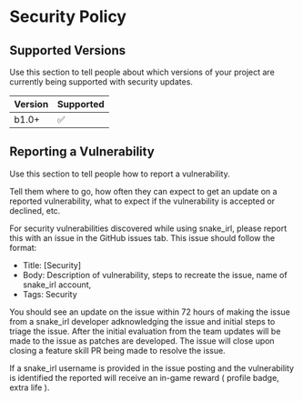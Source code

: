 # Security Policy

## Supported Versions

Use this section to tell people about which versions of your project are
currently being supported with security updates.

| Version | Supported          |
| ------- | ------------------ |
| b1.0+   | :white_check_mark: |

## Reporting a Vulnerability

Use this section to tell people how to report a vulnerability.

Tell them where to go, how often they can expect to get an update on a
reported vulnerability, what to expect if the vulnerability is accepted or
declined, etc.

For security vulnerabilities discovered while using snake_irl, please report this with an issue in the GitHub issues tab. 
This issue should follow the format:
- Title: [Security] <Name of issue>
- Body: Description of vulnerability, steps to recreate the issue, name of snake_irl account, 
- Tags: Security

You should see an update on the issue within 72 hours of making the issue from a snake_irl developer adknowledging the issue and initial steps to triage the issue. After the initial evaluation from the team updates will be made to the issue as patches are developed. The issue will close upon closing a feature skill
PR being made to resolve the issue.

If a snake_irl username is provided in the issue posting and the vulnerability is identified the reported will receive an in-game reward ( profile badge, extra life ).
